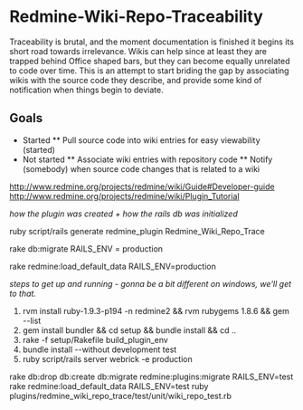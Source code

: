 Redmine-Wiki-Repo-Traceability
==============================

Traceability is brutal, and the moment documentation is finished it begins its short road towards irrelevance. Wikis
can help since at least they are trapped behind Office shaped bars, but they can become equally unrelated to code over
time. This is an attempt to start briding the gap by associating wikis with the source code they describe, and provide
some kind of notification when things begin to deviate.

Goals
----------
* Started
** Pull source code into wiki entries for easy viewability (started)
* Not started
** Associate wiki entries with repository code
** Notify (somebody) when source code changes that is related to a wiki

http://www.redmine.org/projects/redmine/wiki/Guide#Developer-guide
http://www.redmine.org/projects/redmine/wiki/Plugin_Tutorial

*how the plugin was created + how the rails db was initialized*

ruby script/rails generate redmine_plugin Redmine_Wiki_Repo_Trace

rake db:migrate RAILS_ENV = production

rake redmine:load_default_data RAILS_ENV=production

*steps to get up and running - gonna be a bit different on windows, we'll get to that.*

1. rvm install ruby-1.9.3-p194 -n redmine2  && rvm rubygems 1.8.6 && gem --list
2. gem install bundler && cd setup && bundle install && cd ..
3. rake -f setup/Rakefile build_plugin_env
4. bundle install --without development test
5. ruby script/rails server webrick -e production


rake db:drop db:create db:migrate redmine:plugins:migrate RAILS_ENV=test
rake redmine:load_default_data RAILS_ENV=test
ruby plugins/redmine_wiki_repo_trace/test/unit/wiki_repo_test.rb